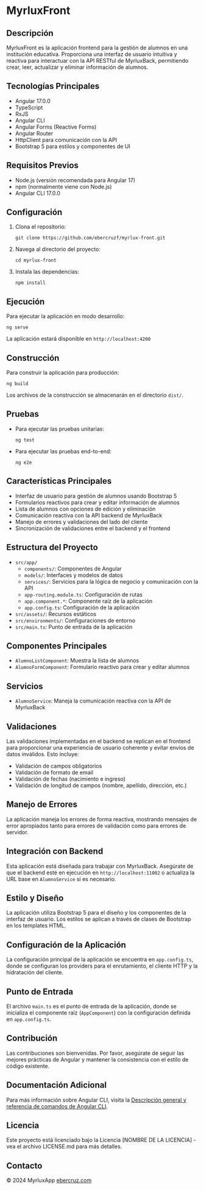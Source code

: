 # MyrluxFront

## Descripción
MyrluxFront es la aplicación frontend para la gestión de alumnos en una institución educativa. Proporciona una interfaz de usuario intuitiva y reactiva para interactuar con la API RESTful de MyrluxBack, permitiendo crear, leer, actualizar y eliminar información de alumnos.

## Tecnologías Principales
- Angular 17.0.0
- TypeScript
- RxJS
- Angular CLI
- Angular Forms (Reactive Forms)
- Angular Router
- HttpClient para comunicación con la API
- Bootstrap 5 para estilos y componentes de UI

## Requisitos Previos
- Node.js (versión recomendada para Angular 17)
- npm (normalmente viene con Node.js)
- Angular CLI 17.0.0

## Configuración
1. Clona el repositorio:
   ```
   git clone https://github.com/ebercruzf/myrlux-front.git
   ```
2. Navega al directorio del proyecto:
   ```
   cd myrlux-front
   ```
3. Instala las dependencias:
   ```
   npm install
   ```

## Ejecución
Para ejecutar la aplicación en modo desarrollo:
```
ng serve
```
La aplicación estará disponible en `http://localhost:4200`

## Construcción
Para construir la aplicación para producción:
```
ng build
```
Los archivos de la construcción se almacenarán en el directorio `dist/`.

## Pruebas
- Para ejecutar las pruebas unitarias:
  ```
  ng test
  ```
- Para ejecutar las pruebas end-to-end:
  ```
  ng e2e
  ```

## Características Principales
- Interfaz de usuario para gestión de alumnos usando Bootstrap 5
- Formularios reactivos para crear y editar información de alumnos
- Lista de alumnos con opciones de edición y eliminación
- Comunicación reactiva con la API backend de MyrluxBack
- Manejo de errores y validaciones del lado del cliente
- Sincronización de validaciones entre el backend y el frontend

## Estructura del Proyecto
- `src/app/`
    - `components/`: Componentes de Angular
    - `models/`: Interfaces y modelos de datos
    - `services/`: Servicios para la lógica de negocio y comunicación con la API
    - `app-routing.module.ts`: Configuración de rutas
    - `app.component.*`: Componente raíz de la aplicación
    - `app.config.ts`: Configuración de la aplicación
- `src/assets/`: Recursos estáticos
- `src/environments/`: Configuraciones de entorno
- `src/main.ts`: Punto de entrada de la aplicación

## Componentes Principales
- `AlumnoListComponent`: Muestra la lista de alumnos
- `AlumnoFormComponent`: Formulario reactivo para crear y editar alumnos

## Servicios
- `AlumnoService`: Maneja la comunicación reactiva con la API de MyrluxBack

## Validaciones
Las validaciones implementadas en el backend se replican en el frontend para proporcionar una experiencia de usuario coherente y evitar envíos de datos inválidos. Esto incluye:

- Validación de campos obligatorios
- Validación de formato de email
- Validación de fechas (nacimiento e ingreso)
- Validación de longitud de campos (nombre, apellido, dirección, etc.)

## Manejo de Errores
La aplicación maneja los errores de forma reactiva, mostrando mensajes de error apropiados tanto para errores de validación como para errores de servidor.

## Integración con Backend
Esta aplicación está diseñada para trabajar con MyrluxBack. Asegúrate de que el backend esté en ejecución en `http://localhost:11002` o actualiza la URL base en `AlumnoService` si es necesario.

## Estilo y Diseño
La aplicación utiliza Bootstrap 5 para el diseño y los componentes de la interfaz de usuario. Los estilos se aplican a través de clases de Bootstrap en los templates HTML.

## Configuración de la Aplicación
La configuración principal de la aplicación se encuentra en `app.config.ts`, donde se configuran los providers para el enrutamiento, el cliente HTTP y la hidratación del cliente.

## Punto de Entrada
El archivo `main.ts` es el punto de entrada de la aplicación, donde se inicializa el componente raíz (`AppComponent`) con la configuración definida en `app.config.ts`.

## Contribución
Las contribuciones son bienvenidas. Por favor, asegúrate de seguir las mejores prácticas de Angular y mantener la consistencia con el estilo de código existente.

## Documentación Adicional
Para más información sobre Angular CLI, visita la [Descripción general y referencia de comandos de Angular CLI](https://angular.io/cli).

## Licencia
Este proyecto está licenciado bajo la Licencia [NOMBRE DE LA LICENCIA] - vea el archivo LICENSE.md para más detalles.

## Contacto
© 2024 MyrluxApp [ebercruz.com](https://ebercruz.com)
